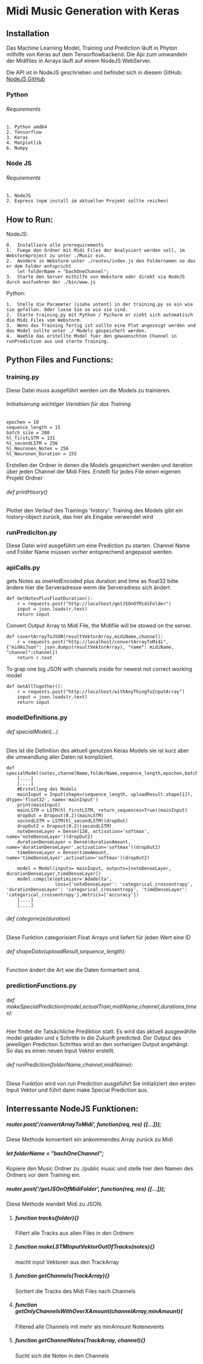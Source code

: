 # Midi Music Generation with Keras
## Installation
Das Machine Learning Model, Training und Prediction läuft in Phyton mithilfe von Keras auf dem Tensorflowbackend.
Die Api zum umwandeln der Midifiles in Arrays läuft auf einem NodeJS WebServer.

Die API ist in NodeJS geschrieben und befindet sich in diesem GitHub:
[NodeJS GitHub](https://github.com/haukedau/apiMidiToJSONConverter "NodeJS GitHub")

### Python
  
###### Requirements
  
    1. Python amd64
    2. Tensorflow 
    3. Keras
    4. Matplotlib
    6. Numpy
### Node JS

###### Requirements
  
    1. NodeJS
    2. Express (npm install im aktuellen Projekt sollte reichen)
    
## How to Run:

NodeJS:

	0.	Installiere alle prerequirements
    1.  Fuege den Ordner mit Midi Files der Analysiert werden soll, im Webstormproject zu unter ./Music ein.
    2.	Aendere in Webstorm unter ./routes/index.js den Foldernamen so das er dem Folder entspricht
    	let folderName = "bachOneChannel";     
    3.  Starte den Server mithilfe von Webstorm oder direkt via NodeJS durch ausfuehren der ./bin/www.js

Python:

	1.  Stelle die Parameter (siehe untent) in der training.py so ein wie sie gefallen. Oder lasse Sie so wie sie sind. 
	2.  Starte training.py mit Python / Pycharm er zieht sich automatisch die Midi Files vom Webstorm.
	3.  Wenn das Training fertig ist sollte eine Plot angezeigt werden und das Model sollte unter ./ Models gespeichert werden.
	4.  Waehle das erstellte Model fuer den gewuenschten Channel in runPrediction aus und starte Training.

## Python Files and Functions: 
### training.py

Diese Datei muss ausgeführt werden um die Models zu trainieren.

###### Initialisierung wichtiger Variablen für das Training

```
epochen = 10
sequence_length = 15
batch_size = 200
hl_firstLSTM = 131
hl_secondLSTM = 256
hl_Neuronen_Noten = 256
hl_Neuronen_Duration = 155
```

Erstellen der Ordner in denen die Models gespeichert werden
und iteration über jeden Channel der Midi Files. Erstellt für jedes File einen eigenen Projekt Ordner

###### def printHisory()

Plottet den Verlauf des Trainings
'history': Training des Models gibt ein
history-object zurück, das hier als
Eingabe verwendet wird


### runPrediciton.py
Diese Datei wird ausgeführt um eine Prediction zu starten.
Channel Name und Folder Name müssen vorher entsprechend angepasst werden.


### apiCalls.py

gets Notes as oneHotEncoded plus duration and time as float32 bitte ändere hier die Serveradresse wenn die Serveradress sich 
ändert.
```
def GetNotesPlusFloatDuration():
    r = requests.post("http://localhost/getJSOnOfMidiFolder")
    input = json.loads(r.text)
    return input

```

Convert Output Array to Midi File, the Midifile will be stowed on the server.
```
def covertArrayToJSON(resultVektorArray,midiName,channel):
    r = requests.post("http://localhost/convertArrayToMidi", {"midAsJson": json.dumps(resultVektorArray), "name": midiName, "channel":channel})
    return r.text
```

To grap one big JSON with channels inside for newest not correct working model
```
def GetAllTogether():
    r = requests.post("http://localhost/withAnyThingToInputArray")
    input = json.loads(r.text)
    return input
```

### modelDefinitions.py

###### def specialModel(...)
Dies ist die Definition des aktuell genutzen Keras Models sie ist kurz aber die umwandlung aller Daten ist kompliziert.

```
def specialModel(notes,channelName,folderName,sequence_length,epochen,batch_size,hl_firstLSTM,hl_secondLSTM):
    [....]
	[....]
    #Erstellung des Models
    mainInput = Input(shape=(sequence_length, uploadResult.shape[1]), dtype='float32', name='mainInput')
    print(mainInput)
    mainLSTM = LSTM(hl_firstLSTM, return_sequences=True)(mainInput)
    dropOut = Dropout(0.2)(mainLSTM)
    secondLSTM = LSTM(hl_secondLSTM)(dropOut)
    dropOut2 = Dropout(0.2)(secondLSTM)
    noteDenseLayer = Dense(128, activation='softmax', name='noteDenseLayer')(dropOut2)
    durationDenseLayer = Dense(durationAmount, name='durationDenseLayer',activation='softmax')(dropOut2)
    timeDenseLayer = Dense(timeAmount, name='timeDenseLayer',activation='softmax')(dropOut2)

    model = Model(inputs= mainInput, outputs=[noteDenseLayer, durationDenseLayer,timeDenseLayer])
    model.compile(optimizer='Adadelta',
                  loss={'noteDenseLayer': 'categorical_crossentropy', 'durationDenseLayer': 'categorical_crossentropy', 'timeDenseLayer': 'categorical_crossentropy'},metrics=['accuracy'])
 	[....]
    [....]

```

###### def categorieze(duration)
Diese Funktion categorisiert Float Arrays und liefert für jeden Wert eine ID

###### def shapeData(uploadResult,sequence_length):
Function ändert die Art wie die Daten formartiert sind.

### predictionFunctions.py

###### def makeSpecialPrediction(model,actualTrain,midiName,channel,durations,times):

Hier findet die Tatsächliche Prediktion statt. Es wird das aktuell ausgewählte model geladen und x Schritte in die Zukunft predicted. Der Output des jeweiligen Prediction Schrittes wird an den vorherigen Output angehängt. So das es einen neuen Input Vektor erstellt.


###### def runPrediction(folderName,channel,midiName):

Diese Funktion wird von run Prediction ausgeführt Sie initializiert den ersten Input Vektor und führt dann make Special Prediction aus.

## Interressante NodeJS Funktionen:
##### router.post('/convertArrayToMidi', function(req, res) {[...]});
Diese Methode konvertiert ein ankommendes Array zurück zu Midi

##### let folderName = "bachOneChannel";
Kopiere den Music Ordner zu ./public music und stelle hier den Namen des Ordners vor dem Training ein.

##### router.post('/getJSOnOfMidiFolder', function(req, res) {[...]});
Diese Methode wandelt Midi zu JSON.

1. ##### function tracks(folder){}
 	Filtert alle Tracks aus allen Files in den Ordnern

2. ##### function makeLSTMInputVektorOutOfTracks(notes){}
   macht input Vektoren aus den TrackArray

3. ##### function getChannels(TrackArray){}
   Sortiert die Tracks des Midi Files nach Channels

4. ##### function getOnlyChannelsWithOverXAmount(channelArray,minAmount){
   Filtered alle Channels mit mehr als minAmount Notenevents

5. ##### function getChannelNotes(TrackArray, channel){}
   Sucht sich die Noten in den Channels



 

    